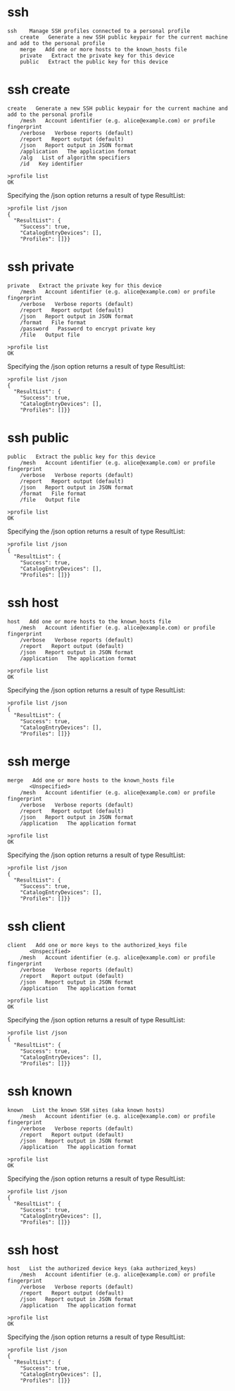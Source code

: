 

# ssh

````
ssh    Manage SSH profiles connected to a personal profile
    create   Generate a new SSH public keypair for the current machine and add to the personal profile
    merge   Add one or more hosts to the known_hosts file
    private   Extract the private key for this device
    public   Extract the public key for this device
````


# ssh create

````
create   Generate a new SSH public keypair for the current machine and add to the personal profile
    /mesh   Account identifier (e.g. alice@example.com) or profile fingerprint
    /verbose   Verbose reports (default)
    /report   Report output (default)
    /json   Report output in JSON format
    /application   The application format
    /alg   List of algorithm specifiers
    /id   Key identifier
````

````
>profile list
OK
````

Specifying the /json option returns a result of type ResultList:

````
>profile list /json
{
  "ResultList": {
    "Success": true,
    "CatalogEntryDevices": [],
    "Profiles": []}}
````

# ssh private

````
private   Extract the private key for this device
    /mesh   Account identifier (e.g. alice@example.com) or profile fingerprint
    /verbose   Verbose reports (default)
    /report   Report output (default)
    /json   Report output in JSON format
    /format   File format
    /password   Password to encrypt private key
    /file   Output file
````

````
>profile list
OK
````

Specifying the /json option returns a result of type ResultList:

````
>profile list /json
{
  "ResultList": {
    "Success": true,
    "CatalogEntryDevices": [],
    "Profiles": []}}
````

# ssh public

````
public   Extract the public key for this device
    /mesh   Account identifier (e.g. alice@example.com) or profile fingerprint
    /verbose   Verbose reports (default)
    /report   Report output (default)
    /json   Report output in JSON format
    /format   File format
    /file   Output file
````

````
>profile list
OK
````

Specifying the /json option returns a result of type ResultList:

````
>profile list /json
{
  "ResultList": {
    "Success": true,
    "CatalogEntryDevices": [],
    "Profiles": []}}
````

# ssh host

````
host   Add one or more hosts to the known_hosts file
    /mesh   Account identifier (e.g. alice@example.com) or profile fingerprint
    /verbose   Verbose reports (default)
    /report   Report output (default)
    /json   Report output in JSON format
    /application   The application format
````

````
>profile list
OK
````

Specifying the /json option returns a result of type ResultList:

````
>profile list /json
{
  "ResultList": {
    "Success": true,
    "CatalogEntryDevices": [],
    "Profiles": []}}
````

# ssh merge

````
merge   Add one or more hosts to the known_hosts file
       <Unspecified>
    /mesh   Account identifier (e.g. alice@example.com) or profile fingerprint
    /verbose   Verbose reports (default)
    /report   Report output (default)
    /json   Report output in JSON format
    /application   The application format
````

````
>profile list
OK
````

Specifying the /json option returns a result of type ResultList:

````
>profile list /json
{
  "ResultList": {
    "Success": true,
    "CatalogEntryDevices": [],
    "Profiles": []}}
````

# ssh client

````
client   Add one or more keys to the authorized_keys file
       <Unspecified>
    /mesh   Account identifier (e.g. alice@example.com) or profile fingerprint
    /verbose   Verbose reports (default)
    /report   Report output (default)
    /json   Report output in JSON format
    /application   The application format
````

````
>profile list
OK
````

Specifying the /json option returns a result of type ResultList:

````
>profile list /json
{
  "ResultList": {
    "Success": true,
    "CatalogEntryDevices": [],
    "Profiles": []}}
````

# ssh known

````
known   List the known SSH sites (aka known hosts)
    /mesh   Account identifier (e.g. alice@example.com) or profile fingerprint
    /verbose   Verbose reports (default)
    /report   Report output (default)
    /json   Report output in JSON format
    /application   The application format
````

````
>profile list
OK
````

Specifying the /json option returns a result of type ResultList:

````
>profile list /json
{
  "ResultList": {
    "Success": true,
    "CatalogEntryDevices": [],
    "Profiles": []}}
````

# ssh host

````
host   List the authorized device keys (aka authorized_keys)
    /mesh   Account identifier (e.g. alice@example.com) or profile fingerprint
    /verbose   Verbose reports (default)
    /report   Report output (default)
    /json   Report output in JSON format
    /application   The application format
````

````
>profile list
OK
````

Specifying the /json option returns a result of type ResultList:

````
>profile list /json
{
  "ResultList": {
    "Success": true,
    "CatalogEntryDevices": [],
    "Profiles": []}}
````


